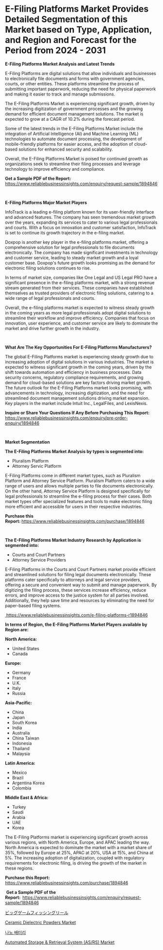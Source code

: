 <p><h1>E-Filing Platforms Market Provides Detailed Segmentation of this Market based on Type, Application, and Region and Forecast for the Period from 2024 - 2031</h1></p><p><strong>E-Filing Platforms Market Analysis and Latest Trends</strong></p>
<p><p>E-Filing Platforms are digital solutions that allow individuals and businesses to electronically file documents and forms with government agencies, courts, or other entities. These platforms streamline the process of submitting important paperwork, reducing the need for physical paperwork and making it easier to track and manage submissions.</p><p>The E-Filing Platforms Market is experiencing significant growth, driven by the increasing digitization of government processes and the growing demand for efficient document management solutions. The market is expected to grow at a CAGR of 10.2% during the forecast period.</p><p>Some of the latest trends in the E-Filing Platforms Market include the integration of Artificial Intelligence (AI) and Machine Learning (ML) technologies to automate document processing, the development of mobile-friendly platforms for easier access, and the adoption of cloud-based solutions for enhanced security and scalability.</p><p>Overall, the E-Filing Platforms Market is poised for continued growth as organizations seek to streamline their filing processes and leverage technology to improve efficiency and compliance.</p></p>
<p><strong>Get a Sample PDF of the Report:&nbsp;</strong> <a href="https://www.reliablebusinessinsights.com/enquiry/request-sample/1894846">https://www.reliablebusinessinsights.com/enquiry/request-sample/1894846</a></p>
<p>&nbsp;</p>
<p><strong>E-Filing Platforms Major Market Players</strong></p>
<p><p>InfoTrack is a leading e-filing platform known for its user-friendly interface and advanced features. The company has seen tremendous market growth over the years, expanding its services to cater to various legal professionals and courts. With a focus on innovation and customer satisfaction, InfoTrack is set to continue its growth trajectory in the e-filing market.</p><p>Doxpop is another key player in the e-filing platforms market, offering a comprehensive solution for legal professionals to file documents electronically. The company has made significant investments in technology and customer service, leading to steady market growth and a loyal customer base. Doxpop's future growth looks promising as the demand for electronic filing solutions continues to rise.</p><p>In terms of market size, companies like One Legal and US Legal PRO have a significant presence in the e-filing platforms market, with a strong revenue stream generated from their services. These companies have established themselves as trusted providers of electronic filing solutions, catering to a wide range of legal professionals and courts.</p><p>Overall, the e-filing platforms market is expected to witness steady growth in the coming years as more legal professionals adopt digital solutions to streamline their workflow and improve efficiency. Companies that focus on innovation, user experience, and customer service are likely to dominate the market and drive further growth in the industry.</p></p>
<p>&nbsp;</p>
<p><strong>What Are The Key Opportunities For E-Filing Platforms Manufacturers?</strong></p>
<p><p>The global E-Filing Platforms market is experiencing steady growth due to increasing adoption of digital solutions in various industries. The market is expected to witness significant growth in the coming years, driven by the shift towards automation and efficiency in business processes. Data security concerns, regulatory compliance requirements, and growing demand for cloud-based solutions are key factors driving market growth. The future outlook for the E-Filing Platforms market looks promising, with advancements in technology, increasing digitization, and the need for streamlined document management solutions driving market expansion. Key players in the market include Intuit Inc., LegalFiles, and LexisNexis.</p></p>
<p><strong>Inquire or Share Your Questions If Any Before Purchasing This Report:</strong> <a href="https://www.reliablebusinessinsights.com/enquiry/pre-order-enquiry/1894846">https://www.reliablebusinessinsights.com/enquiry/pre-order-enquiry/1894846</a></p>
<p>&nbsp;</p>
<p><strong>Market Segmentation</strong></p>
<p><strong>The E-Filing Platforms Market Analysis by types is segmented into:</strong></p>
<p><ul><li>Pluralism Platform</li><li>Attorney Servic Platform</li></ul></p>
<p><p>E-Filing Platforms come in different market types, such as Pluralism Platform and Attorney Service Platform. Pluralism Platform caters to a wide range of users and allows multiple parties to file documents electronically. On the other hand, Attorney Service Platform is designed specifically for legal professionals to streamline the e-filing process for their cases. Both market types offer specialized features and tools to make electronic filing more efficient and accessible for users in their respective industries.</p></p>
<p><strong>Purchase this Report:&nbsp;</strong><a href="https://www.reliablebusinessinsights.com/purchase/1894846">https://www.reliablebusinessinsights.com/purchase/1894846</a></p>
<p>&nbsp;</p>
<p><strong>The E-Filing Platforms Market Industry Research by Application is segmented into:</strong></p>
<p><ul><li>Courts and Court Partners</li><li>Attorney Service Providers</li></ul></p>
<p><p>E-Filing Platforms in the Courts and Court Partners market provide efficient and streamlined solutions for filing legal documents electronically. These platforms cater specifically to attorneys and legal service providers, offering a secure and convenient way to submit and manage paperwork. By digitizing the filing process, these services increase efficiency, reduce errors, and improve access to the justice system for all parties involved. Additionally, they help save time and resources by eliminating the need for paper-based filing systems.</p></p>
<p><a href="https://www.reliablebusinessinsights.com/e-filing-platforms-r1894846">&nbsp;https://www.reliablebusinessinsights.com/e-filing-platforms-r1894846</a></p>
<p><strong>In terms of Region, the E-Filing Platforms Market Players available by Region are:</strong></p>
<p>
    <p> <strong> North America: </strong>
        <ul>
            <li>United States</li>
            <li>Canada</li>
        </ul>
        </p> 
    <p> <strong> Europe: </strong>
        <ul>
            <li>Germany</li>
            <li>France</li>
            <li>U.K.</li>
            <li>Italy</li>
            <li>Russia</li>
        </ul>
        </p> 
    <p> <strong> Asia-Pacific: </strong>
        <ul>
            <li>China</li>
            <li>Japan</li>
            <li>South Korea</li>
            <li>India</li>
            <li>Australia</li>
            <li>China Taiwan</li>
            <li>Indonesia</li>
            <li>Thailand</li>
            <li>Malaysia</li>
        </ul>
        </p> 
    <p> <strong> Latin America: </strong>
        <ul>
            <li>Mexico</li>
            <li>Brazil</li>
            <li>Argentina Korea</li>
            <li>Colombia</li>
        </ul>
        </p> 
    <p> <strong> Middle East & Africa: </strong>
        <ul>
            <li>Turkey</li>
            <li>Saudi</li>
            <li>Arabia</li>
            <li>UAE</li>
            <li>Korea</li>
        </ul>
    </p>
    </p>
<p><p>The E-Filing Platforms market is experiencing significant growth across various regions, with North America, Europe, and APAC leading the way. North America is expected to dominate the market with a market share of 35%, followed by Europe at 25%, APAC at 20%, USA at 15%, and China at 5%. The increasing adoption of digitalization, coupled with regulatory requirements for electronic filing, is driving the growth of the market in these regions.</p></p>
<p><strong>Purchase this Report: </strong><a href="https://www.reliablebusinessinsights.com/purchase/1894846">https://www.reliablebusinessinsights.com/purchase/1894846</a></p>
<p>&nbsp;<strong>Get a Sample PDF of the Report:&nbsp;&nbsp;</strong><a href="https://www.reliablebusinessinsights.com/enquiry/request-sample/1894846">https://www.reliablebusinessinsights.com/enquiry/request-sample/1894846</a></p>
<p><strong></strong></p>
<p><p><a href="https://github.com/zjkmgcs938405/Market-Research-Report-List-3/blob/main/8653922185942.md">ビッグゲームフィッシングリール</a></p><p><a href="https://www.linkedin.com/pulse/global-ceramic-dielectric-powders-market-product-type-application-5mwre?trackingId=3I2Sv8UxYSu%2B3rNA8QI6Yw%3D%3D">Ceramic Dielectric Powders Market</a></p><p><a href="https://github.com/KellyLyncyh543964/Market-Research-Report-List-2/blob/main/57901801285.md">나노 배터리</a></p><p><a href="https://github.com/mgbcqzvq83/Market-Research-Report-List-1/blob/main/automated-storage-retrieval-system-asrs-market.md">Automated Storage & Retrieval System (AS/RS) Market</a></p></p>